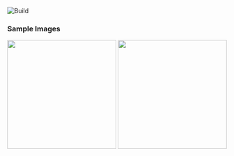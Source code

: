 ![Build](https://github.com/hiteshhv/ToDoPod/workflows/Build/badge.svg)

<h3>Sample Images</h3>

<div float="left">
<img src="https://user-images.githubusercontent.com/46933160/83395672-57f3fe80-a418-11ea-82be-9f0182025d7e.jpg" width=250px>
<img src="https://user-images.githubusercontent.com/46933160/83396041-f1bbab80-a418-11ea-8c2b-7e1f6262a091.jpg" width=250px>
</div>
